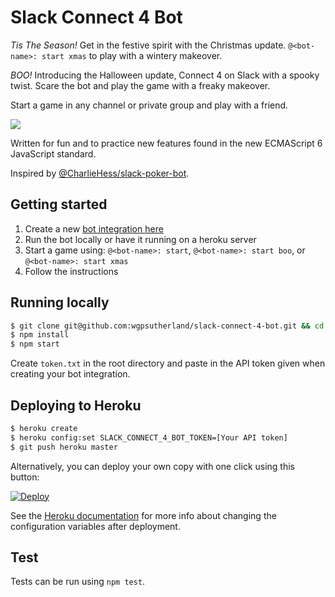 Slack Connect 4 Bot
===================

_Tis The Season!_ Get in the festive spirit with the Christmas update.
`@<bot-name>: start xmas` to play with a wintery makeover.

_BOO!_ Introducing the Halloween update, Connect 4 on Slack with a spooky twist.
Scare the bot and play the game with a freaky makeover. 

Start a game in any channel or private group and play with a friend.

![](http://i.imgur.com/azrDH3h.png?1)

Written for fun and to practice new features found in the new ECMAScript 6 JavaScript standard.

Inspired by [@CharlieHess/slack-poker-bot](https://github.com/CharlieHess/slack-poker-bot).

## Getting started
1. Create a new [bot integration here](https://my.slack.com/services/new/bot)
2. Run the bot locally or have it running on a heroku server
3. Start a game using: `@<bot-name>: start`, `@<bot-name>: start boo`, or `@<bot-name>: start xmas`
4. Follow the instructions

## Running locally
```sh
$ git clone git@github.com:wgpsutherland/slack-connect-4-bot.git && cd slack-connect-4-bot
$ npm install
$ npm start
```
Create `token.txt` in the root directory and paste in the API token given when creating your bot integration.

## Deploying to Heroku
```sh
$ heroku create
$ heroku config:set SLACK_CONNECT_4_BOT_TOKEN=[Your API token]
$ git push heroku master
```

Alternatively, you can deploy your own copy with one click using this button:

[![Deploy](https://www.herokucdn.com/deploy/button.svg)](https://heroku.com/deploy?template=https://github.com/wgpsutherland/slack-connect-4-bot)

See the [Heroku documentation](https://devcenter.heroku.com/articles/config-vars) for more info about changing the configuration variables after deployment.

## Test

Tests can be run using `npm test`.
